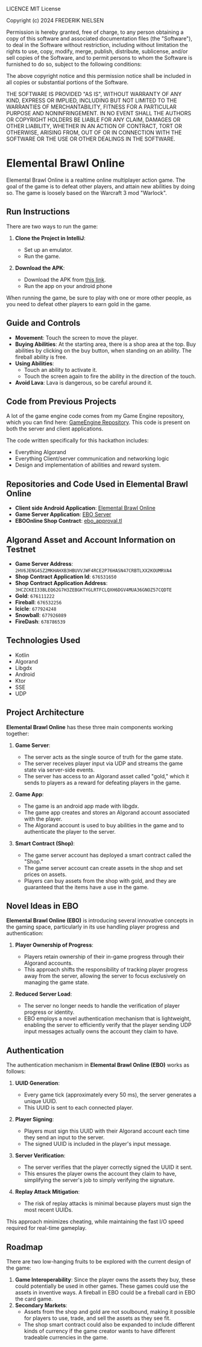 LICENCE
MIT License

Copyright (c) 2024 FREDERIK NIELSEN

Permission is hereby granted, free of charge, to any person obtaining a copy
of this software and associated documentation files (the "Software"), to deal
in the Software without restriction, including without limitation the rights
to use, copy, modify, merge, publish, distribute, sublicense, and/or sell
copies of the Software, and to permit persons to whom the Software is
furnished to do so, subject to the following conditions:

The above copyright notice and this permission notice shall be included in all
copies or substantial portions of the Software.

THE SOFTWARE IS PROVIDED "AS IS", WITHOUT WARRANTY OF ANY KIND, EXPRESS OR
IMPLIED, INCLUDING BUT NOT LIMITED TO THE WARRANTIES OF MERCHANTABILITY,
FITNESS FOR A PARTICULAR PURPOSE AND NONINFRINGEMENT. IN NO EVENT SHALL THE
AUTHORS OR COPYRIGHT HOLDERS BE LIABLE FOR ANY CLAIM, DAMAGES OR OTHER
LIABILITY, WHETHER IN AN ACTION OF CONTRACT, TORT OR OTHERWISE, ARISING FROM,
OUT OF OR IN CONNECTION WITH THE SOFTWARE OR THE USE OR OTHER DEALINGS IN THE
SOFTWARE.

# Elemental Brawl Online

Elemental Brawl Online is a realtime online multiplayer action game. 
The goal of the game is to defeat other players, and attain new
abilities by doing so. The game is loosely based on the Warcraft
3 mod "Warlock".

## Run Instructions

There are two ways to run the game:

1. **Clone the Project in IntelliJ**:
   - Set up an emulator.
   - Run the game.

2. **Download the APK**:
   - Download the APK from [this link](https://drive.google.com/file/d/1DmGKey3RHtOkxgyl2LIwZ0ywqC0O_vzY/view?usp=drive_link).
   - Run the app on your android phone

When running the game, be sure to play with one or more other people, as you need to defeat other players to earn gold in the game.

## Guide and Controls

- **Movement**: Touch the screen to move the player.
- **Buying Abilities**: At the starting area, there is a shop area at the top. Buy abilities by clicking on the buy button, when standing on an ability. The fireball ability is free.
- **Using Abilities**:
   - Touch an ability to activate it.
   - Touch the screen again to fire the ability in the direction of the touch.
- **Avoid Lava**: Lava is dangerous, so be careful around it.

## Code from Previous Projects

A lot of the game engine code comes from my Game Engine repository, which you can find here: [GameEngine Repository](https://github.com/freddy212/GameEngine).
This code is present on both the server and client applications. 

The code written specifically for this hackathon includes:
- Everything Algorand
- Everything Client/server communication and networking logic
- Design and implementation of abilities and reward system.

## Repositories and Code Used in Elemental Brawl Online

- **Client side Android Application**: [Elemental Brawl Online](https://github.com/freddyblockchain/Elemental-Brawl-Online)
- **Game Server Application**: [EBO Server](https://github.com/freddyblockchain/EBOServer)
- **EBOOnline Shop Contract**: [ebo_approval.tl](https://github.com/freddyblockchain/Tealish-Contracts)

## Algorand Asset and Account Information on Testnet

- **Game Server Address**: `2HV6JENG4SZ2MKHAHXB3HBUVVJWF4RCE2P76HASN47CRBTLXX2KOUMRVA4`
- **Shop Contract Application Id**: `676531650` 
- **Shop Contract Application Address**: `3HCZCKEI33BLEQ62G7H3ZEBGKTYGLRTFCLQXH6DGV4MUA36GNOZ57CQDTE`
- **Gold**: `676111222`
- **Fireball**: `676532256`
- **Icicle**: `677924248`
- **Snowball**: `677926089`
- **FireDash**: `678786539`

## Technologies Used

- Kotlin
- Algorand
- Libgdx
- Android
- Ktor
- SSE
- UDP

## Project Architecture

**Elemental Brawl Online** has these three main components working together:

1. **Game Server**:
    - The server acts as the single source of truth for the game state.
    - The server receives player input via UDP and streams the game state via server-side events.
    - The server has access to an Algorand asset called "gold," which it sends to players as a reward for defeating players in the game.

2. **Game App**:
    - The game is an android app made with libgdx.
    - The game app creates and stores an Algorand account associated with the player.
    - The Algorand account is used to buy abilities in the game and to authenticate the player to the server.

3. **Smart Contract (Shop)**:
    - The game server account has deployed a smart contract called the "Shop."
    - The game server account can create assets in the shop and set prices on assets.
    - Players can buy assets from the shop with gold, and they are guaranteed that the items have a use in the game.

## Novel Ideas in EBO

**Elemental Brawl Online (EBO)** is introducing several innovative concepts in the gaming space, particularly in its use handling player progress and authentication:

1. **Player Ownership of Progress**:
    - Players retain ownership of their in-game progress through their Algorand accounts.
    - This approach shifts the responsibility of tracking player progress away from the server, allowing the server to focus exclusively on managing the game state.

2. **Reduced Server Load**:
    - The server no longer needs to handle the verification of player progress or identity.
    - EBO employs a novel authentication mechanism that is lightweight, enabling the server to efficiently verify that the player sending UDP input messages actually owns the account they claim to have.

## Authentication

The authentication mechanism in **Elemental Brawl Online (EBO)** works as follows:

1. **UUID Generation**:
    - Every game tick (approximately every 50 ms), the server generates a unique UUID.
    - This UUID is sent to each connected player.

2. **Player Signing**:
    - Players must sign this UUID with their Algorand account each time they send an input to the server.
    - The signed UUID is included in the player's input message.

3. **Server Verification**:
    - The server verifies that the player correctly signed the UUID it sent.
    - This ensures the player owns the account they claim to have, simplifying the server's job to simply verifying the signature.

4. **Replay Attack Mitigation**:
    - The risk of replay attacks is minimal because players must sign the most recent UUIDs.

This approach minimizes cheating, while maintaining the fast I/O speed required for real-time gameplay.

## Roadmap

There are two low-hanging fruits to be explored with the current design of the game:

1. **Game Interoperability**: Since the player owns the assets they buy, these could potentially be used in other games. These games could use the assets in inventive ways. A fireball in EBO could be a fireball card in EBO the card game.
2. **Secondary Markets**:
   - Assets from the shop and gold are not soulbound, making it possible for players to use, trade, and sell the assets as they see fit.
   - The shop smart contract could also be expanded to include different kinds of currency if the game creator wants to have different tradeable currencies in the game.



